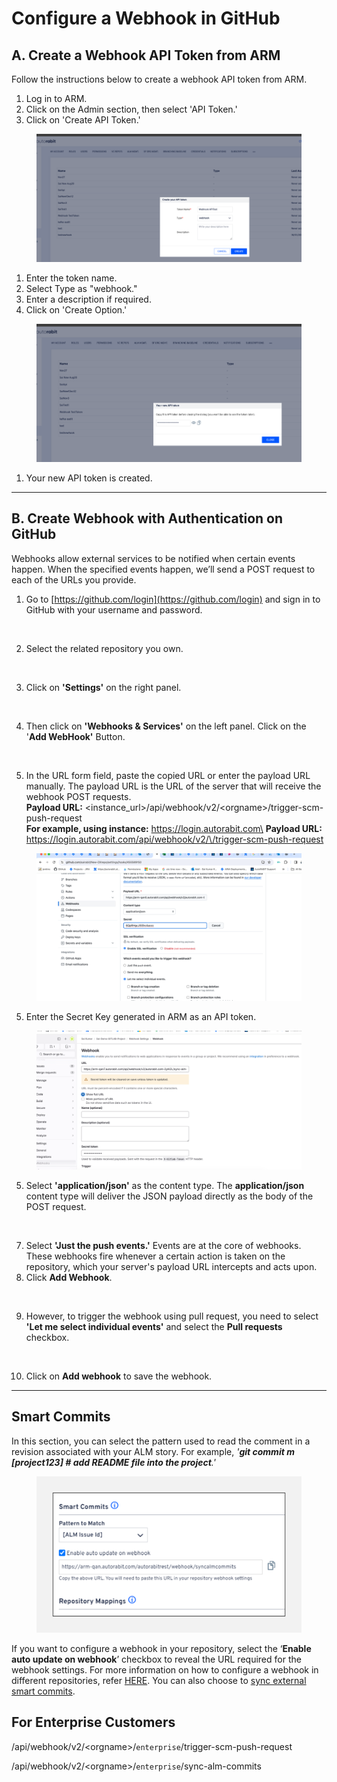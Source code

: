 # Configure a Webhook in GitHub

## A. Create a Webhook API Token from ARM

Follow the instructions below to create a webhook API token from ARM.

1. Log in to ARM.
2. Click on the Admin section, then select 'API Token.'
3. Click on 'Create API Token.'

<figure><img src="../../../../../.gitbook/assets/image (1) (1).png" alt=""><figcaption></figcaption></figure>

1. Enter the token name.
2. Select Type as "webhook."
3. Enter a description if required.
4. Click on 'Create Option.'

<figure><img src="../../../../../.gitbook/assets/image (4).png" alt=""><figcaption></figcaption></figure>

1. Your new API token is created.

***

## B. Create Webhook with Authentication on GitHub

Webhooks allow external services to be notified when certain events happen. When the specified events happen, we’ll send a POST request to each of the URLs you provide.

1. Go to [https://github.com/login](https://github.com/login) and sign in to GitHub with your username and password.

<figure><img src="https://cdn.document360.io/8711f4e7-c040-4616-aac9-d947f87e4619/Images/Documentation/drexHowtoconfigureaWebhookinGITHUBcustom1.png" alt=""><figcaption></figcaption></figure>

2. Select the related repository you own.

<figure><img src="https://cdn.document360.io/8711f4e7-c040-4616-aac9-d947f87e4619/Images/Documentation/drexHowtoconfigureaWebhookinGITHUBcustom21.png" alt=""><figcaption></figcaption></figure>

3. Click on **'Settings'** on the right panel.

<figure><img src="https://cdn.document360.io/8711f4e7-c040-4616-aac9-d947f87e4619/Images/Documentation/drexHowtoconfigureaWebhookinGITHUBcustom31.png" alt=""><figcaption></figcaption></figure>

4. Then click on **'Webhooks & Services'** on the left panel. Click on the '**Add WebHook'** Button.

<figure><img src="https://cdn.document360.io/8711f4e7-c040-4616-aac9-d947f87e4619/Images/Documentation/drexHowtoconfigureaWebhookinGITHUBcustom41.png" alt=""><figcaption></figcaption></figure>

5. In the URL form field, paste the copied URL or enter the payload URL manually. The payload URL is the URL of the server that will receive the webhook POST requests. \
   **Payload URL:** \<instance\_url>/api/webhook/v2/\<orgname>/trigger-scm-push-request\
   **For example, using instance:** https://login.autorabit.com\
   **Payload URL:** [https://login.autorabit.com/api/webhook/v2/\<orgname>/trigger-scm-push-request](https://login.autorabit.com/api/webhook/v2/%3Corgname%3E/trigger-scm-push-request)

<figure><img src="../../../../../.gitbook/assets/image (2) (1).png" alt=""><figcaption></figcaption></figure>

5. Enter the Secret Key generated in ARM as an API token.

<figure><img src="../../../../../.gitbook/assets/image (3) (1).png" alt=""><figcaption></figcaption></figure>

5. Select **'application/json'** as the content type. The **application/json** content type will deliver the JSON payload directly as the body of the POST request.

<figure><img src="https://cdn.document360.io/8711f4e7-c040-4616-aac9-d947f87e4619/Images/Documentation/drexHowtoconfigureaWebhookinGITHUBcustom61.png" alt=""><figcaption></figcaption></figure>

7. Select **'Just the push events.'** Events are at the core of webhooks. These webhooks fire whenever a certain action is taken on the repository, which your server's payload URL intercepts and acts upon.
8. Click **Add Webhook**.

&#x20;

<div align="left">

<figure><img src="https://cdn.document360.io/8711f4e7-c040-4616-aac9-d947f87e4619/Images/Documentation/drexHowtoconfigureaWebhookinGITHUBcustom71.png" alt="" width="563"><figcaption></figcaption></figure>

</div>

9. However, to trigger the webhook using pull request, you need to select **'Let me select individual events'** and select the **Pull requests** checkbox.

<div align="left">

<figure><img src="https://cdn.document360.io/8711f4e7-c040-4616-aac9-d947f87e4619/Images/Documentation/drexHowtoconfigureaWebhookinGITHUBcustom81.png" alt="" width="375"><figcaption></figcaption></figure>

</div>

10. Click on **Add webhook** to save the webhook.

***

## Smart Commits

In this section, you can select the pattern used to read the comment in a revision associated with your ALM story. For example, _'**git commit m \[project123] # add README file into the project**.'_

<figure><img src="../../../../../.gitbook/assets/image (4) (1).png" alt=""><figcaption></figcaption></figure>

If you want to configure a webhook in your repository, select the ‘**Enable auto update on webhook**’ checkbox to reveal the URL required for the webhook settings. For more information on how to configure a webhook in different repositories, refer [HERE](file://product-guides/arm/arm-features/webhooks). You can also choose to [sync external smart commits](file://product-guides/arm/arm-features/version-control/introduction-to-version-control/version-control-repositories-summary).

## For Enterprise Customers

&#x20;/api/webhook/v2/\<orgname>/`enterprise`/trigger-scm-push-request

/api/webhook/v2/\<orgname>/`enterprise`/sync-alm-commits

&#x20;
